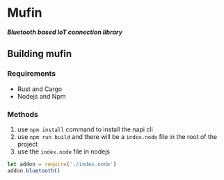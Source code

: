 # Mufin
***Bluetooth based IoT connection library***

## Building mufin
### Requirements
- Rust and Cargo
- Nodejs and Npm

### Methods
1. use `npm install` command to install the napi cli
2. use `npm run build` and there will be a `index.node` file in the root of the project
3. use the `index.node` file in nodejs
```js
let addon = require('./index.node')
addon.bluetooth()
```


